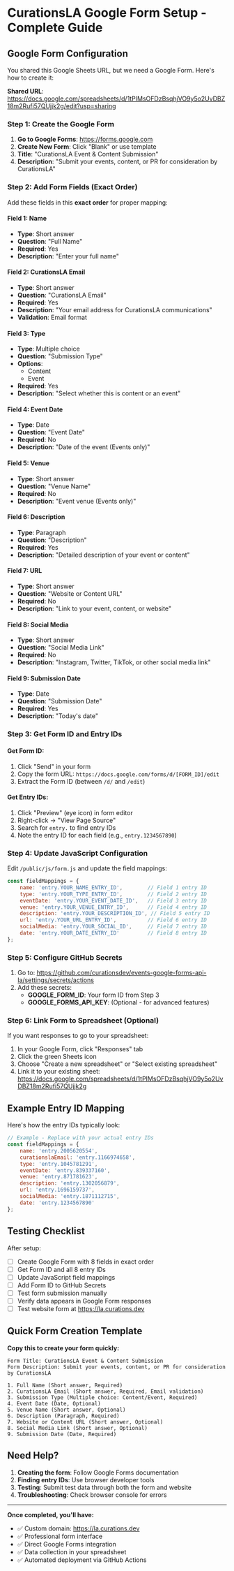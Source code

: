 # CurationsLA Google Form Setup - Complete Guide

## Google Form Configuration

You shared this Google Sheets URL, but we need a Google Form. Here's how to create it:

**Shared URL**: https://docs.google.com/spreadsheets/d/1tPIMsOFDzBsqhjVO9y5o2UvDBZ18m2Rufi57QUjjk2g/edit?usp=sharing

### Step 1: Create the Google Form

1. **Go to Google Forms**: https://forms.google.com
2. **Create New Form**: Click "Blank" or use template
3. **Title**: "CurationsLA Event & Content Submission"
4. **Description**: "Submit your events, content, or PR for consideration by CurationsLA"

### Step 2: Add Form Fields (Exact Order)

Add these fields in this **exact order** for proper mapping:

#### Field 1: Name
- **Type**: Short answer
- **Question**: "Full Name"
- **Required**: Yes
- **Description**: "Enter your full name"

#### Field 2: CurationsLA Email
- **Type**: Short answer
- **Question**: "CurationsLA Email"
- **Required**: Yes
- **Description**: "Your email address for CurationsLA communications"
- **Validation**: Email format

#### Field 3: Type  
- **Type**: Multiple choice
- **Question**: "Submission Type"
- **Options**: 
  - Content
  - Event
- **Required**: Yes
- **Description**: "Select whether this is content or an event"

#### Field 4: Event Date
- **Type**: Date
- **Question**: "Event Date"
- **Required**: No
- **Description**: "Date of the event (Events only)"

#### Field 5: Venue
- **Type**: Short answer  
- **Question**: "Venue Name"
- **Required**: No
- **Description**: "Event venue (Events only)"

#### Field 6: Description
- **Type**: Paragraph
- **Question**: "Description"
- **Required**: Yes
- **Description**: "Detailed description of your event or content"

#### Field 7: URL
- **Type**: Short answer
- **Question**: "Website or Content URL"
- **Required**: No
- **Description**: "Link to your event, content, or website"

#### Field 8: Social Media
- **Type**: Short answer
- **Question**: "Social Media Link"  
- **Required**: No
- **Description**: "Instagram, Twitter, TikTok, or other social media link"

#### Field 9: Submission Date
- **Type**: Date
- **Question**: "Submission Date"
- **Required**: Yes
- **Description**: "Today's date"

### Step 3: Get Form ID and Entry IDs

#### Get Form ID:
1. Click "Send" in your form
2. Copy the form URL: `https://docs.google.com/forms/d/[FORM_ID]/edit`
3. Extract the Form ID (between `/d/` and `/edit`)

#### Get Entry IDs:
1. Click "Preview" (eye icon) in form editor
2. Right-click → "View Page Source"
3. Search for `entry.` to find entry IDs
4. Note the entry ID for each field (e.g., `entry.1234567890`)

### Step 4: Update JavaScript Configuration

Edit `/public/js/form.js` and update the field mappings:

```javascript
const fieldMappings = {
    name: 'entry.YOUR_NAME_ENTRY_ID',        // Field 1 entry ID
    type: 'entry.YOUR_TYPE_ENTRY_ID',        // Field 2 entry ID  
    eventDate: 'entry.YOUR_EVENT_DATE_ID',   // Field 3 entry ID
    venue: 'entry.YOUR_VENUE_ENTRY_ID',      // Field 4 entry ID
    description: 'entry.YOUR_DESCRIPTION_ID', // Field 5 entry ID
    url: 'entry.YOUR_URL_ENTRY_ID',          // Field 6 entry ID
    socialMedia: 'entry.YOUR_SOCIAL_ID',     // Field 7 entry ID
    date: 'entry.YOUR_DATE_ENTRY_ID'         // Field 8 entry ID
};
```

### Step 5: Configure GitHub Secrets

1. Go to: https://github.com/curationsdev/events-google-forms-api-la/settings/secrets/actions
2. Add these secrets:
   - **GOOGLE_FORM_ID**: Your form ID from Step 3
   - **GOOGLE_FORMS_API_KEY**: (Optional - for advanced features)

### Step 6: Link Form to Spreadsheet (Optional)

If you want responses to go to your spreadsheet:

1. In your Google Form, click "Responses" tab
2. Click the green Sheets icon
3. Choose "Create a new spreadsheet" or "Select existing spreadsheet"
4. Link it to your existing sheet: https://docs.google.com/spreadsheets/d/1tPIMsOFDzBsqhjVO9y5o2UvDBZ18m2Rufi57QUjjk2g

## Example Entry ID Mapping

Here's how the entry IDs typically look:

```javascript
// Example - Replace with your actual entry IDs
const fieldMappings = {
    name: 'entry.2005620554',
    curationslaEmail: 'entry.1166974658',
    type: 'entry.1045781291', 
    eventDate: 'entry.839337160',
    venue: 'entry.871781623',
    description: 'entry.1302056879',
    url: 'entry.1696159737',
    socialMedia: 'entry.1871112715',
    date: 'entry.1234567890'
};
```

## Testing Checklist

After setup:

- [ ] Create Google Form with 8 fields in exact order
- [ ] Get Form ID and all 8 entry IDs
- [ ] Update JavaScript field mappings
- [ ] Add Form ID to GitHub Secrets
- [ ] Test form submission manually
- [ ] Verify data appears in Google Form responses
- [ ] Test website form at https://la.curations.dev

## Quick Form Creation Template

**Copy this to create your form quickly:**

```
Form Title: CurationsLA Event & Content Submission
Form Description: Submit your events, content, or PR for consideration by CurationsLA

1. Full Name (Short answer, Required)
2. CurationsLA Email (Short answer, Required, Email validation)
3. Submission Type (Multiple choice: Content/Event, Required) 
4. Event Date (Date, Optional)
5. Venue Name (Short answer, Optional)
6. Description (Paragraph, Required)
7. Website or Content URL (Short answer, Optional)
8. Social Media Link (Short answer, Optional)
9. Submission Date (Date, Required)
```

## Need Help?

1. **Creating the form**: Follow Google Forms documentation
2. **Finding entry IDs**: Use browser developer tools  
3. **Testing**: Submit test data through both the form and website
4. **Troubleshooting**: Check browser console for errors

---

**Once completed, you'll have:**
- ✅ Custom domain: https://la.curations.dev
- ✅ Professional form interface  
- ✅ Direct Google Forms integration
- ✅ Data collection in your spreadsheet
- ✅ Automated deployment via GitHub Actions